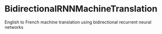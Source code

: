 # BidirectionalRNNMachineTranslation
English to French machine translation using bidirectional recurrent neural networks
